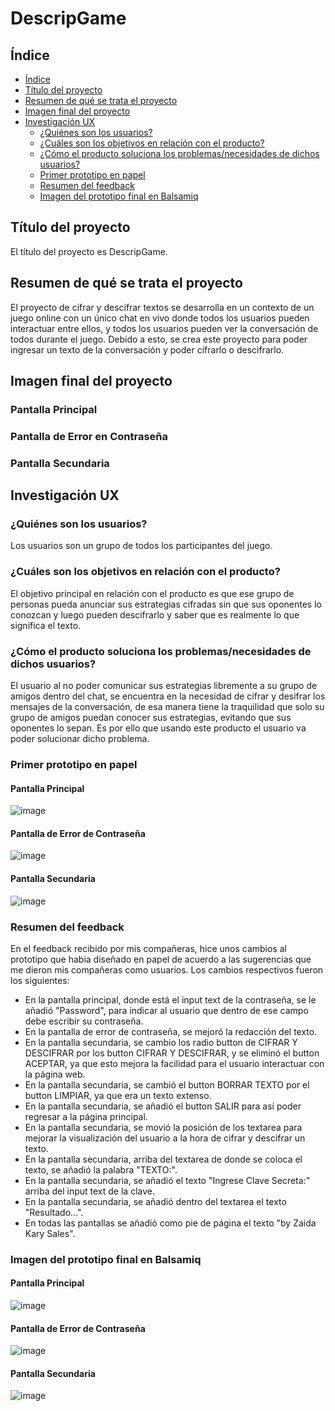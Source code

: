 # DescripGame

## Índice

- [Índice](#índice)
- [Título del proyecto](#Título-del-proyecto)
- [Resumen de qué se trata el proyecto](#Resumen-de-qué-se-trata-el-proyecto)
- [Imagen final del proyecto](#Imagen-final-del-proyecto)
- [Investigación UX](#Investigación-UX)
  - [¿Quiénes son los usuarios?](#¿Quienes-son-los-usuarios?)
  - [¿Cuáles son los objetivos en relación con el producto?](#¿Cuáles-son-los-objetivos-en-relación-con-el-producto?)
  - [¿Cómo el producto soluciona los problemas/necesidades de dichos usuarios?](#¿Cómo-el-producto-soluciona-los-problemas/necesidades-de-dichos-usuarios?)
  - [Primer prototipo en papel](#Primer-prototipo-en-papel)
  - [Resumen del feedback](#Resumen-del-feedback)
  - [Imagen del prototipo final en Balsamiq](#Imagen-del-prototipo-final-en-Balsamiq)

## Título del proyecto

El título del proyecto es DescripGame.

## Resumen de qué se trata el proyecto

El proyecto de cifrar y descifrar textos se desarrolla en un contexto de un juego online con un único chat en vivo donde todos los usuarios pueden interactuar entre ellos, y todos los usuarios pueden ver la conversación de todos durante el juego. Debido a esto, se crea este proyecto para poder ingresar un texto de la conversación y poder cifrarlo o descifrarlo.

## Imagen final del proyecto

### Pantalla Principal

### Pantalla de Error en Contraseña

### Pantalla Secundaria

## Investigación UX

### ¿Quiénes son los usuarios?

Los usuarios son un grupo de todos los participantes del juego.

### ¿Cuáles son los objetivos en relación con el producto?

El objetivo principal en relación con el producto es que ese grupo de personas pueda anunciar sus estrategias cifradas sin que sus oponentes lo conozcan y luego pueden descifrarlo y saber que es realmente lo que significa el texto.

### ¿Cómo el producto soluciona los problemas/necesidades de dichos usuarios?

El usuario al no poder comunicar sus estrategias libremente a su grupo de amigos dentro del chat, se encuentra en la necesidad de cifrar y desifrar los mensajes de la conversación, de esa manera tiene la traquilidad que solo su grupo de amigos puedan conocer sus estrategias, evitando que sus oponentes lo sepan. Es por ello que usando este producto el usuario va poder solucionar dicho problema.

### Primer prototipo en papel

#### Pantalla Principal

![image](https://user-images.githubusercontent.com/42952494/58848674-14bc4f80-864d-11e9-8acf-22ccd4322105.png)


#### Pantalla de Error de Contraseña

![image](https://user-images.githubusercontent.com/42952494/58848789-66fd7080-864d-11e9-80fe-a4367f6f654f.png)

#### Pantalla Secundaria

![image](https://user-images.githubusercontent.com/42952494/58849059-81841980-864e-11e9-889d-140ec3ff14ee.png)

### Resumen del feedback

En el feedback recibido por mis compañeras, hice unos cambios al prototipo que habia diseñado en papel de acuerdo a las sugerencias que me dieron mis compañeras como usuarios. Los cambios respectivos fueron los siguientes:

  - En la pantalla principal, donde está el input text de la contraseña, se le añadió "Password", para indicar al usuario que dentro de ese campo debe escribir su contraseña.
  - En la pantalla de error de contraseña, se mejoró la redacción del texto.
  - En la pantalla secundaria, se cambio los radio button de CIFRAR Y DESCIFRAR por los button CIFRAR Y DESCIFRAR, y se eliminó el button ACEPTAR, ya que esto mejora la facilidad para el usuario interactuar con la página web. 
  - En la pantalla secundaria, se cambió el button BORRAR TEXTO por el button LIMPIAR, ya que era un texto extenso.
  - En la pantalla secundaria, se añadió el button SALIR para así poder regresar a la página principal.
  - En la pantalla secundaria, se movió la posición de los textarea para mejorar la visualización del usuario a la hora de cifrar y descifrar un texto.
 - En la pantalla secundaria, arriba del textarea de donde se coloca el texto, se añadió la palabra "TEXTO:".
 - En la pantalla secundaria, se añadió el texto "Ingrese Clave Secreta:" arriba del input text de la clave.
 - En la pantalla secundaria, se añadió dentro del textarea el texto "Resultado...".
 - En todas las pantallas se añadió como pie de página el texto "by Zaida Kary Sales".
 

### Imagen del prototipo final en Balsamiq

#### Pantalla Principal

![image](https://user-images.githubusercontent.com/42952494/58848584-c909a600-864c-11e9-861f-592276e9da76.png)

#### Pantalla de Error de Contraseña

![image](https://user-images.githubusercontent.com/42952494/58848614-e8083800-864c-11e9-8c86-9058873d021d.png)

#### Pantalla Secundaria

![image](https://user-images.githubusercontent.com/42952494/58849588-7cc06500-8650-11e9-8135-33785904a960.png)


